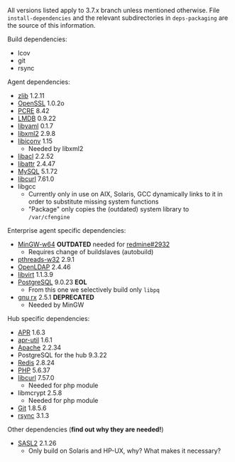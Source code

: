 All versions listed apply to 3.7.x branch unless mentioned
otherwise. File `install-dependencies` and the relevant subdirectories
in `deps-packaging` are the source of this information.


Build dependencies:

* lcov
* git
* rsync

Agent dependencies:

* [zlib](http://www.zlib.net/) 1.2.11
* [OpenSSL](http://openssl.org/) 1.0.2o
* [PCRE](http://ftp.csx.cam.ac.uk/pub/software/programming/pcre/) 8.42
* [LMDB](https://github.com/LMDB/lmdb/) 0.9.22
* [libyaml](http://pyyaml.org/wiki/LibYAML) 0.1.7
* [libxml2](http://xmlsoft.org/sources/) 2.9.8
* [libiconv](http://ftp.gnu.org/gnu/libiconv/) 1.15
  * Needed by libxml2
* [libacl](http://download.savannah.gnu.org/releases/acl/) 2.2.52
* [libattr](http://download.savannah.gnu.org/releases/attr/) 2.4.47
* [MySQL](https://downloads.mysql.com/archives/community/) 5.1.72
* [libcurl](http://curl.haxx.se/download.html) 7.61.0
* libgcc
  * Currently only in use on AIX, Solaris, GCC dynamically links to it in order
    to substitute missing system functions
  * "Package" only copies the (outdated) system library to `/var/cfengine`

Enterprise agent specific dependencies:

* [MinGW-w64](http://sourceforge.net/projects/mingw-w64/) **OUTDATED** needed
  for [redmine#2932](https://dev.cfengine.com/issues/2932)
  * Requires change of buildslaves (autobuild)
* [pthreads-w32](ftp://sourceware.org/pub/pthreads-win32/) 2.9.1
* [OpenLDAP](http://www.openldap.org/software/download/OpenLDAP/openldap-release/) 2.4.46
* [libvirt](http://libvirt.org/sources/stable_updates/) 1.1.3.9
* [PostgreSQL](http://www.postgresql.org/) 9.0.23 **EOL**
  * From this one we selectively build only `libpq`
* [gnu rx](http://www.gnu.org/software/rx/rx.html) 2.5.1 **DEPRECATED**
  * Needed by MinGW

Hub specific dependencies:

* [APR](https://apr.apache.org/) 1.6.3
* [apr-util](https://apr.apache.org/) 1.6.1
* [Apache](http://httpd.apache.org/) 2.2.34
* PostgreSQL for the hub 9.3.22
* [Redis](http://redis.io/) 2.8.24
* [PHP](http://php.net/) 5.6.37
* [libcurl](http://curl.haxx.se/download.html) 7.57.0
  * Needed for php module
* libmcrypt 2.5.8
  * Needed for php module
* [Git](https://www.kernel.org/pub/software/scm/git/) 1.8.5.6
* [rsync](https://download.samba.org/pub/rsync/) 3.1.3

Other dependencies (**find out why they are needed!**)

* [SASL2](https://cyrusimap.org/mediawiki/index.php/Downloads) 2.1.26
  * Only build on Solaris and HP-UX, why? What makes it necessary?

